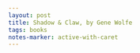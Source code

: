 ```yaml
---
layout: post
title: Shadow & Claw, by Gene Wolfe 
tags: books
notes-marker: active-with-caret
---
```

